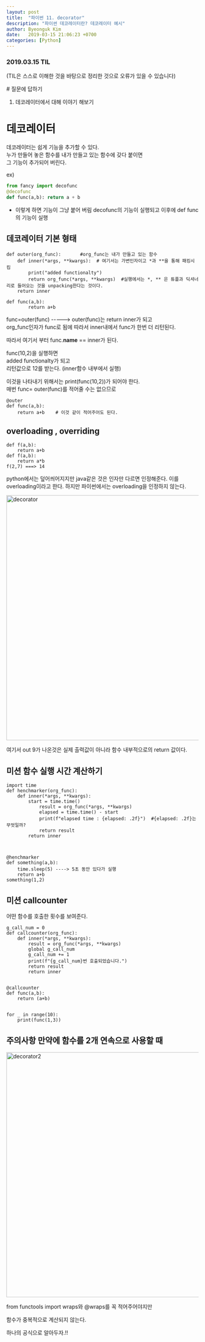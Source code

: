 ```yaml
---
layout: post
title:  "파이썬 11. decorator"
description: "파이썬 데코레이터란? 데코레이터 예시"
author: Byeonguk Kim
date:   2019-03-15 21:06:23 +0700
categories: [Python]
---
```


### 2019.03.15 TIL

(TIL은 스스로 이해한 것을 바탕으로 정리한 것으로 오류가 있을 수 있습니다)

\# 질문에 답하기

1. 데코레이터에서 대해 이야기 해보기
 
# 데코레이터

데코레이터는 쉽게 기능을 추가할 수 있다.    
누가 만들어 놓은 함수를 내가 만들고 있는 함수에 갖다 붙이면     
그 기능이 추가되어 버린다.    

ex)

```python
from fancy import decofunc
@decofunc
def func(a,b): return a + b
```

* 이렇게 하면 기능이 그냥 붙어 버림 decofunc의 기능이 실행되고 이후에 def func의 기능이 실행



## 데코레이터 기본 형태

```
def outer(org_func):       #org_func는 내가 만들고 있는 함수
    def inner(*args, **kwargs):  # 여기서는 가변인자이고 *과 **을 통해 패킹시킴
        print("added functionalty")
        return org_func(*args, **kwargs)  #실행에서는 *, ** 은 튜플과 딕셔너리로 들어오는 것을 unpacking한다는 것이다.
    return inner    

def func(a,b):
        return a+b
```

func=outer(func) -----> outer(func)는 return inner가 되고     
org_func인자가 func로 됨에 따라서 inner내에서 func가 한번 더 리턴된다.     

따라서 여기서 부터 func.__name__ == inner가 된다.

func(10,2)을 실행하면       
added functionalty가 되고   
리턴값으로 12를 받는다. (inner함수 내부에서 실행)

이것을 나타내기 위해서는 print(func(10,2))가 되어야 한다.      
매번 func= outer(func)를 적어줄 수는 없으므로       

```
@outer
def func(a,b):
    return a+b    # 이것 같이 적어주어도 된다.
```


## overloading , overriding

```
def f(a,b):
    return a+b
def f(a,b):
    return a*b
f(2,7) ===> 14

```

python에서는 덮어씌어지지만 java같은 것은 인자만 다르면 인정해준다. 이를 overloading이라고 한다. 하지만 파이썬에서는 overloading을 인정하지 않는다.

<img width="640" alt="decorator" src="https://user-images.githubusercontent.com/46436843/56088816-268e3b80-5ec3-11e9-8a9a-3ed755b5effc.png">

여기서 out 9가 나온것은 실제 출력값이 아니라 함수 내부적으로의 return 값이다.



## 미션 함수 실행 시간 계산하기

```
import time
def henchmarker(org_func):
    def inner(*args, **kwargs):
        start = time.time()
            result = org_func(*args, **kwargs)
            elapsed = time.time() - start
            print(f"elapsed time : {elapsed: .2f}")  #{elapsed: .2f}는 무엇일까?
            return result
        return inner



@henchmarker
def something(a,b):
    time.sleep(5) ----> 5초 동안 있다가 실행
    return a+b
something(1,2)
```


## 미션 callcounter

어떤 함수를 호출한 횟수를 보여준다.

```
g_call_num = 0
def callcounter(org_func):
    def inner(*args, **kwargs):
        result = org_func(*args, **kwargs)
        global g_call_num
        g_call_num += 1
        print(f"{g_call_num}번 호출되었습니다.")
        return result
        return inner


@callcounter
def func(a,b):
    return (a+b)


for _ in range(10):
    print(func(1,3))
```

## 주의사항 만약에 함수를 2개 연속으로 사용할 때 

<img width="640" alt="decorator2" src="https://user-images.githubusercontent.com/46436843/56088848-bf24bb80-5ec3-11e9-9a0d-a04c18c424ba.png">

from functools import wraps와 @wraps를 꼭 적어주어야지만 

함수가 중복적으로 계산되지 않는다.



하나의 공식으로 알아두자.!!

